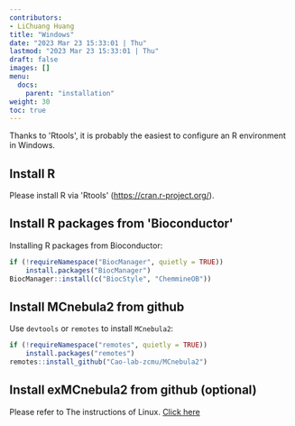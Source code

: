 ```yaml
---
contributors:
- LiChuang Huang
title: "Windows"
date: "2023 Mar 23 15:33:01 | Thu"
lastmod: "2023 Mar 23 15:33:01 | Thu"
draft: false
images: []
menu:
  docs:
    parent: "installation"
weight: 30
toc: true
---
```




Thanks to 'Rtools', it is probably the easiest to configure an R environment in
Windows.

## Install R

Please install R via 'Rtools' (<https://cran.r-project.org/>).

## Install R packages from 'Bioconductor'

Installing R packages from Bioconductor:


```r
if (!requireNamespace("BiocManager", quietly = TRUE))
    install.packages("BiocManager")
BiocManager::install(c("BiocStyle", "ChemmineOB"))
```

## Install MCnebula2 from github

Use `devtools` or `remotes` to install `MCnebula2`:

```r
if (!requireNamespace("remotes", quietly = TRUE))
    install.packages("remotes")
remotes::install_github("Cao-lab-zcmu/MCnebula2")
```

## Install exMCnebula2 from github (optional)

Please refer to The instructions of Linux.
<a href="/docs/installation/linux/#install-exmcnebula2-from-github-optional">Click here</a>

